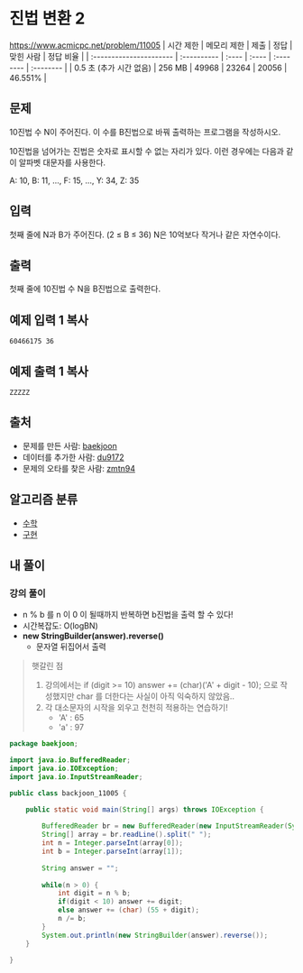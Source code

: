 # 진법 변환 2 
https://www.acmicpc.net/problem/11005
| 시간 제한               | 메모리 제한 | 제출  | 정답  | 맞힌 사람 | 정답 비율 |
| :---------------------- | :---------- | :---- | :---- | :-------- | :-------- |
| 0.5 초 (추가 시간 없음) | 256 MB      | 49968 | 23264 | 20056     | 46.551%   |

## 문제

10진법 수 N이 주어진다. 이 수를 B진법으로 바꿔 출력하는 프로그램을 작성하시오.

10진법을 넘어가는 진법은 숫자로 표시할 수 없는 자리가 있다. 이런 경우에는 다음과 같이 알파벳 대문자를 사용한다.

A: 10, B: 11, ..., F: 15, ..., Y: 34, Z: 35

## 입력

첫째 줄에 N과 B가 주어진다. (2 ≤ B ≤ 36) N은 10억보다 작거나 같은 자연수이다.

## 출력

첫째 줄에 10진법 수 N을 B진법으로 출력한다.

## 예제 입력 1 복사

```
60466175 36
```

## 예제 출력 1 복사

```
ZZZZZ
```

## 출처

- 문제를 만든 사람: [baekjoon](https://www.acmicpc.net/user/baekjoon)
- 데이터를 추가한 사람: [du9172](https://www.acmicpc.net/user/du9172)
- 문제의 오타를 찾은 사람: [zmtn94](https://www.acmicpc.net/user/zmtn94)

## 알고리즘 분류

- [수학](https://www.acmicpc.net/problem/tag/124)
- [구현](https://www.acmicpc.net/problem/tag/102)



## 내 풀이

### 강의 풀이

* n % b 를 n 이 0 이 될때까지 반복하면 b진법을 출력 할 수 있다!
* 시간복잡도: O(logBN)
* **new StringBuilder(answer).reverse()** 
  * 문자열 뒤집어서 출력

> 햇갈린 점
>
> 1. 강의에서는 if (digit >= 10) answer += (char)('A' + digit - 10); 으로 작성했지만 char 를 더한다는 사실이 아직 익숙하지 않았음..
> 2. 각 대소문자의 시작을 외우고 천천히 적용하는 연습하기!
>    * 'A' : 65 
>    * 'a' : 97 

```java
package baekjoon;

import java.io.BufferedReader;
import java.io.IOException;
import java.io.InputStreamReader;

public class backjoon_11005 {

	public static void main(String[] args) throws IOException {
		
		BufferedReader br = new BufferedReader(new InputStreamReader(System.in));
		String[] array = br.readLine().split(" ");
		int n = Integer.parseInt(array[0]);
		int b = Integer.parseInt(array[1]);
		
		String answer = "";
		
		while(n > 0) {
			int digit = n % b;
			if(digit < 10) answer += digit;
			else answer += (char) (55 + digit);
			n /= b;
		}
		System.out.println(new StringBuilder(answer).reverse());
	}

}

```

